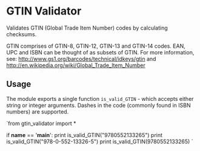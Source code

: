 GTIN Validator
==============

Validates GTIN (Global Trade Item Number) codes by calculating checksums.

GTIN comprises of GTIN-8, GTIN-12, GTIN-13 and GTIN-14 codes. EAN, UPC and ISBN can be thought of as subsets of GTIN. For more information, see: http://www.gs1.org/barcodes/technical/idkeys/gtin  and  http://en.wikipedia.org/wiki/Global_Trade_Item_Number

Usage
-----

The module exports a single function `is_valid_GTIN` - which accepts either string or integer arguments. Dashes in the code (commonly found in ISBN numbers) are supported. 

`from gtin_validator import *

if __name__ == '__main__':
    print is_valid_GTIN("9780552133265")
    print is_valid_GTIN("978-0-552-13326-5")
    print is_valid_GTIN(9780552133265)
`

